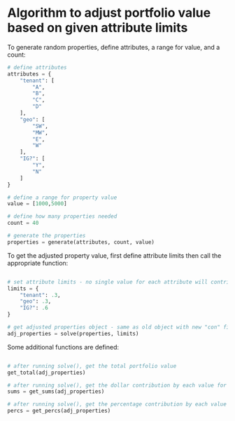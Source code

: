 # Algorithm to adjust portfolio value based on given attribute limits

To generate random properties, define attributes, a range for value, and a count:

```py
# define attributes
attributes = {
    "tenant": [
        "A",
        "B",
        "C",
        "D"
    ],
    "geo": [
        "SW",
        "MW",
        "E",
        "W"
    ],
    "IG?": [
        "Y",
        "N"
    ]
}

# define a range for property value
value = [1000,5000]

# define how many properties needed
count = 40

# generate the properties
properties = generate(attributes, count, value)
```

To get the adjusted property value, first define attribute limits then call the appropriate function:

```py

# set attribute limits - no single value for each attribute will contribute more than the limit to the total portfolio value
limits = {
    "tenant": .3,
    "geo": .3,
    "IG?": .6
}

# get adjusted properties object - same as old object with new "con" field to indicate raw value contribution to new total
adj_properties = solve(properties, limits)

```

Some additional functions are defined:

```py

# after running solve(), get the total portfolio value
get_total(adj_properties)

# after running solve(), get the dollar contribution by each value for each attribute
sums = get_sums(adj_properties)

# after running solve(), get the percentage contribution by each value for each attribute
percs = get_percs(adj_properties)
```